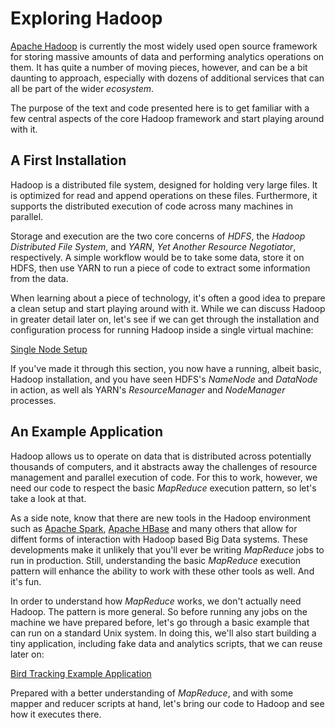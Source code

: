 # Exploring Hadoop
[Apache Hadoop](hadoop.apache.org) is currently the most widely used open source framework for storing massive amounts of data and performing analytics operations on them. It has quite a number of moving pieces, however, and can be a bit daunting to approach, especially with dozens of additional services that can all be part of the wider *ecosystem*.

The purpose of the text and code presented here is to get familiar with a few central aspects of the core Hadoop framework and start playing around with it.


## A First Installation
Hadoop is a distributed file system, designed for holding very large files. It is optimized for read and append operations on these files. Furthermore, it supports the distributed execution of code across many machines in parallel.

Storage and execution are the two core concerns of *HDFS*, the *Hadoop Distributed File System*, and *YARN*, *Yet Another Resource Negotiator*, respectively. A simple workflow would be to take some data, store it on HDFS, then use YARN to run a piece of code to extract some information from the data.

When learning about a piece of technology, it's often a good idea to prepare a clean setup and start playing around with it. While we can discuss Hadoop in greater detail later on, let's see if we can get through the installation and configuration process for running Hadoop inside a single virtual machine:

[Single Node Setup](./1-single-node-setup/)

If you've made it through this section, you now have a running, albeit basic, Hadoop installation, and you have seen HDFS's *NameNode* and *DataNode* in action, as well als YARN's *ResourceManager* and *NodeManager* processes.


## An Example Application
Hadoop allows us to operate on data that is distributed across potentially thousands of computers, and it abstracts away the challenges of resource management and parallel execution of code. For this to work, however, we need our code to respect the basic *MapReduce* execution pattern, so let's take a look at that.

As a side note, know that there are new tools in the Hadoop environment such as [Apache Spark](http://spark.apache.org/), [Apache HBase](http://hbase.apache.org/) and many others that allow for diffent forms of interaction with Hadoop based Big Data systems. These developments make it unlikely that you'll ever be writing *MapReduce* jobs to run in production. Still, understanding the basic *MapReduce* execution pattern will enhance the ability to work with these other tools as well. And it's fun.

In order to understand how *MapReduce* works, we don't actually need Hadoop. The pattern is more general. So before running any jobs on the machine we have prepared before, let's go through a basic example that can run on a standard Unix system. In doing this, we'll also start building a tiny application, including fake data and analytics scripts, that we can reuse later on:

[Bird Tracking Example Application](./2-example-app)

Prepared with a better understanding of *MapReduce*, and with some mapper and reducer scripts at hand, let's bring our code to Hadoop and see how it executes there.
